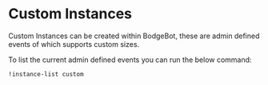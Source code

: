 # Custom Instances

Custom Instances can be created within BodgeBot, these are admin defined events of which supports custom sizes. 

To list the current admin defined events you can run the below command:

`!instance-list custom`

